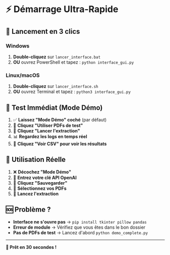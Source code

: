 # ⚡ Démarrage Ultra-Rapide

## 🚀 Lancement en 3 clics

### Windows
1. **Double-cliquez** sur `lancer_interface.bat`
2. **OU** ouvrez PowerShell et tapez : `python interface_gui.py`

### Linux/macOS
1. **Double-cliquez** sur `lancer_interface.sh`
2. **OU** ouvrez Terminal et tapez : `python3 interface_gui.py`

## 🧪 Test Immédiat (Mode Démo)

1. ✅ **Laissez "Mode Démo" coché** (par défaut)
2. 🧪 **Cliquez "Utiliser PDFs de test"**
3. 🚀 **Cliquez "Lancer l'extraction"**
4. 📊 **Regardez les logs en temps réel**
5. 📄 **Cliquez "Voir CSV" pour voir les résultats**

## 🔑 Utilisation Réelle

1. ❌ **Décochez "Mode Démo"**
2. 🔑 **Entrez votre clé API OpenAI**
3. 💾 **Cliquez "Sauvegarder"**
4. 📂 **Sélectionnez vos PDFs**
5. 🚀 **Lancez l'extraction**

## 🆘 Problème ?

- **Interface ne s'ouvre pas** → `pip install tkinter pillow pandas`
- **Erreur de module** → Vérifiez que vous êtes dans le bon dossier
- **Pas de PDFs de test** → Lancez d'abord `python demo_complete.py`

---

**🎯 Prêt en 30 secondes !** 